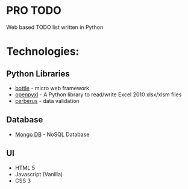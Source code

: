 # PRO TODO

Web based TODO list written in Python

# Technologies:

## Python Libraries
- [bottle](https://bottlepy.org/docs/dev/) - micro web framework
- [openpyxl](https://openpyxl.readthedocs.io/en/stable/) - A Python library to read/write Excel 2010 xlsx/xlsm files
- [cerberus](http://docs.python-cerberus.org/en/stable/) - data validation

## Database

- [Mongo DB](https://www.mongodb.com/) - NoSQL Database

## UI

- HTML 5
- Javascript (Vanilla)
- CSS 3